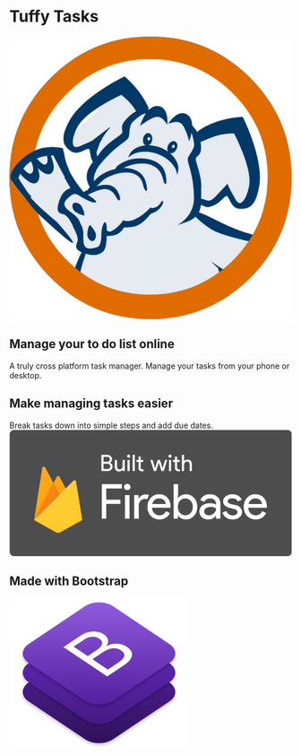 # Tuffy Tasks
![Tuffy Tasks](img/Tuffy-HSh.png)

## Manage your to do list online
A truly cross platform task manager. Manage your tasks from your phone or desktop.
## Make managing tasks easier
Break tasks down into simple steps and add due dates.
![Built with Firebase](img/Built_with_Firebase_Logo_Dark.png)
## Made with Bootstrap
![Made with Bootstrap](img/bootstrap.png)
